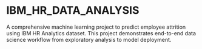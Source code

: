 # IBM_HR_DATA_ANALYSIS
A comprehensive machine learning project to predict employee attrition using IBM HR Analytics dataset. This project demonstrates end-to-end data science workflow from exploratory analysis to model deployment.

